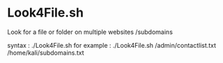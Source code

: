 # Look4File.sh
Look for a file or folder on multiple websites /subdomains


syntax : ./Look4File.sh <file or folder> <url file>
  for example : ./Look4File.sh /admin/contactlist.txt /home/kali/subdomains.txt
